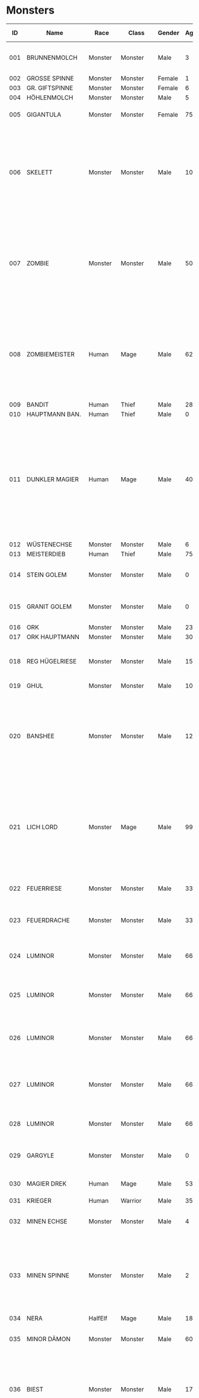 # Monsters

ID | Name | Race | Class | Gender | Age | Lvl | LP | SP | Atk | Def | M&#x2011;B&#x2011;W | M&#x2011;B&#x2011;R | APR | Immunity | Element | Immune to spells | Spell school | Has spells | STR | STA | SPD | A&#x2011;M | ATT | CRI | M&#x2011;B | Exp
--- | --- | --- | --- | --- | --- | --- | --- | --- | --- | --- | --- | --- | --- | --- | --- | --- | --- | --- | --- | --- | --- | --- | --- | --- | --- | ---
001 | BRUNNENMOLCH | Monster | Monster | Male | 3 | 1 | 8 | 0 | 0~8 | 0~1 | 0 | 0 | 1 | None | Water | Waterfall<br />Iceball<br />Icestorm<br />Iceshower | None | None | 25 | 18 | 75 | 0 | 20 | 0 | 0 | 15
002 | GROSSE SPINNE | Monster | Monster | Female | 1 | 1 | 10 | 0 | 0~7 | 0~2 | 0 | 0 | 1 | None | None | None | None | None | 25 | 15 | 90 | 0 | 40 | 0 | 0 | 20
003 | GR. GIFTSPINNE | Monster | Monster | Female | 6 | 1 | 20 | 30 | 0~11 | 0~3 | 0 | 0 | 1 | None | None | None | Destruction | Poison | 20 | 25 | 95 | 0 | 60 | 0 | 35 | 45
004 | HÖHLENMOLCH | Monster | Monster | Male | 5 | 1 | 20 | 10 | 0~15 | 0~4 | 0 | 0 | 1 | None | None | None | Destruction | Sleep | 30 | 25 | 60 | 0 | 58 | 0 | 99 | 30
005 | GIGANTULA | Monster | Monster | Female | 755 | 1 | 35 | 35 | 0~18 | 0~5 | 1 | 0 | 1 | None | None | None | Destruction | Poison<br />Mudsling<br />Earthslide | 50 | 75 | 20 | 5 | 70 | 1 | 99 | 250
006 | SKELETT | Monster | Monster | Male | 100 | 1 | 14 | 10 | 7~11 | 6~6 | 0 | 0 | 1 | None | Undead | RemovePoison<br />NeutralizePoison<br />DispellUndead<br />DestroyUndead<br />HolyWord<br />WakeTheDead<br />ChangeAshes<br />ChangeDust<br />Resurrection<br />StoneToFlesh<br />Petrify<br />CauseAging | Destruction | Irritate | 50 | 25 | 15 | 0 | 55 | 0 | 75 | 30
007 | ZOMBIE | Monster | Monster | Male | 50 | 1 | 18 | 15 | 8~11 | 6~7 | 0 | 0 | 1 | None | Undead | RemovePoison<br />NeutralizePoison<br />DispellUndead<br />DestroyUndead<br />HolyWord<br />WakeTheDead<br />ChangeAshes<br />ChangeDust<br />Resurrection<br />StoneToFlesh<br />Petrify<br />CauseAging | Destruction | Poison | 55 | 30 | 19 | 0 | 60 | 0 | 99 | 40
008 | ZOMBIEMEISTER | Human | Mage | Male | 62 | 8 | 35 | 42 | 5~16 | 5~5 | 0 | 0 | 1 | None | Undead | RemovePoison<br />NeutralizePoison<br />DispellUndead<br />DestroyUndead<br />HolyWord<br />WakeTheDead<br />ChangeAshes<br />ChangeDust<br />Resurrection<br />StoneToFlesh<br />Petrify<br />CauseAging | Destruction | MagicalProjectile<br />Poison<br />Irritate<br />Mudsling | 20 | 30 | 35 | 0 | 35 | 0 | 90 | 120
009 | BANDIT | Human | Thief | Male | 28 | 4 | 9 | 0 | 4~8 | 5~5 | 0 | 0 | 1 | None | None | None | None | None | 40 | 35 | 18 | 0 | 42 | 0 | 0 | 50
010 | HAUPTMANN BAN. | Human | Thief | Male | 0 | 10 | 50 | 0 | 8~22 | 9~9 | 1 | 0 | 1 | None | None | None | None | None | 45 | 25 | 50 | 0 | 50 | 1 | 0 | 200
011 | DUNKLER MAGIER | Human | Mage | Male | 40 | 50 | 300 | 800 | 0~30 | 4~30 | 0 | 0 | 2 | None | Earth, Wind, Fire, Water | Mudsling<br />Rockfall<br />Earthslide<br />Earthquake<br />Winddevil<br />Windhowler<br />Thunderbolt<br />Whirlwind<br />Firebeam<br />Fireball<br />Firestorm<br />Firepillar<br />Waterfall<br />Iceball<br />Icestorm<br />Iceshower | Destruction | MagicalProjectile<br />MagicalArrows<br />Petrify<br />DissolveVictim<br />Earthquake<br />Whirlwind<br />Firebeam<br />Fireball<br />Firestorm<br />Firepillar<br />Waterfall<br />Iceball<br />Icestorm<br />Iceshower | 45 | 37 | 44 | 0 | 35 | 0 | 99 | 5000
012 | WÜSTENECHSE | Monster | Monster | Male | 6 | 1 | 45 | 15 | 0~17 | 0~8 | 0 | 0 | 1 | None | None | None | 79 | Lame | 75 | 50 | 80 | 0 | 55 | 0 | 15 | 75
013 | MEISTERDIEB | Human | Thief | Male | 75 | 15 | 120 | 0 | 8~23 | 12~12 | 1 | 0 | 2 | None | None | None | None | None | 25 | 10 | 25 | 0 | 60 | 5 | 0 | 1000
014 | STEIN GOLEM | Monster | Monster | Male | 0 | 2 | 85 | 25 | 0~22 | 0~7 | 1 | 0 | 2 | None | Earth | Mudsling<br />Rockfall<br />Earthslide<br />Earthquake | 79 | Mudsling<br />Rockfall | 80 | 90 | 20 | 0 | 70 | 0 | 90 | 200
015 | GRANIT GOLEM | Monster | Monster | Male | 0 | 2 | 100 | 45 | 0~28 | 0~5 | 2 | 0 | 2 | None | Earth | Mudsling<br />Rockfall<br />Earthslide<br />Earthquake | 79 | Mudsling<br />Rockfall<br />Earthslide<br />Earthquake | 85 | 95 | 30 | 5 | 85 | 1 | 99 | 500
016 | ORK | Monster | Monster | Male | 23 | 1 | 50 | 0 | 5~16 | 7~7 | 0 | 0 | 2 | None | None | None | 79 | None | 75 | 70 | 40 | 0 | 65 | 0 | 0 | 80
017 | ORK HAUPTMANN | Monster | Monster | Male | 30 | 1 | 95 | 0 | 14~21 | 9~9 | 0 | 0 | 1 | None | None | None | 79 | None | 80 | 80 | 45 | 0 | 76 | 0 | 0 | 120
018 | REG HÜGELRIESE | Monster | Monster | Male | 159 | 2 | 180 | 140 | 5~28 | 9~9 | 0 | 0 | 2 | None | None | None | 79 | Mudsling<br />Rockfall<br />Winddevil<br />Windhowler<br />Firebeam | 92 | 90 | 50 | 0 | 90 | 0 | 99 | 500
019 | GHUL | Monster | Monster | Male | 100 | 8 | 60 | 30 | 6~20 | 8~8 | 1 | 0 | 1 | None | None | None | 79 | None | 50 | 50 | 40 | 0 | 70 | 0 | 80 | 100
020 | BANSHEE | Monster | Monster | Male | 120 | 2 | 100 | 30 | 12~20 | 10~10 | 2 | 0 | 1 | None | Undead | RemovePoison<br />NeutralizePoison<br />DispellUndead<br />DestroyUndead<br />HolyWord<br />WakeTheDead<br />ChangeAshes<br />ChangeDust<br />Resurrection<br />StoneToFlesh<br />Petrify<br />CauseAging | 79 | MagicalArrows<br />Lame<br />Poison<br />CauseDisease<br />Irritate<br />Sleep<br />Fear<br />Blind<br />Winddevil | 65 | 36 | 50 | 0 | 96 | 1 | 99 | 120
021 | LICH LORD | Monster | Mage | Male | 999 | 15 | 90 | 70 | 10~26 | 0~7 | 3 | 0 | 1 | None | Undead | RemovePoison<br />NeutralizePoison<br />DispellUndead<br />DestroyUndead<br />HolyWord<br />WakeTheDead<br />ChangeAshes<br />ChangeDust<br />Resurrection<br />StoneToFlesh<br />Petrify<br />CauseAging | Destruction | Winddevil<br />Windhowler<br />Thunderbolt | 85 | 35 | 48 | 10 | 35 | 0 | 104 | 750
022 | FEUERRIESE | Monster | Monster | Male | 33 | 3 | 120 | 100 | 5~26 | 5~8 | 1 | 0 | 1 | None | Fire | Firebeam<br />Fireball<br />Firestorm<br />Firepillar | 79 | Firebeam<br />Fireball | 92 | 90 | 30 | 10 | 65 | 1 | 99 | 600
023 | FEUERDRACHE | Monster | Monster | Male | 333 | 2 | 130 | 130 | 0~20 | 0~8 | 2 | 1 | 2 | None | Fire | Firebeam<br />Fireball<br />Firestorm<br />Firepillar | 79 | Firebeam<br />Firestorm | 90 | 76 | 50 | 5 | 76 | 2 | 99 | 1000
024 | LUMINOR | Monster | Monster | Male | 666 | 4 | 200 | 300 | 0~40 | 0~12 | 2 | 1 | 2 | None | Fire | Firebeam<br />Fireball<br />Firestorm<br />Firepillar | 79 | CauseMadness<br />Blind<br />Firebeam<br />Fireball<br />Firestorm | 95 | 78 | 70 | 10 | 90 | 3 | 99 | 3000
025 | LUMINOR | Monster | Monster | Male | 666 | 6 | 400 | 450 | 0~40 | 0~12 | 2 | 1 | 2 | None | Fire | Firebeam<br />Fireball<br />Firestorm<br />Firepillar | 79 | CauseMadness<br />Blind<br />Firebeam<br />Fireball<br />Firestorm | 95 | 78 | 70 | 10 | 90 | 3 | 99 | 3000
026 | LUMINOR | Monster | Monster | Male | 666 | 8 | 600 | 600 | 0~40 | 0~12 | 2 | 1 | 2 | None | Fire | Firebeam<br />Fireball<br />Firestorm<br />Firepillar | 79 | CauseMadness<br />Blind<br />Firebeam<br />Fireball<br />Firestorm<br />Firepillar | 95 | 78 | 70 | 10 | 90 | 3 | 99 | 3000
027 | LUMINOR | Monster | Monster | Male | 666 | 10 | 800 | 750 | 0~40 | 0~12 | 2 | 1 | 2 | None | Fire | Firebeam<br />Fireball<br />Firestorm<br />Firepillar | 79 | CauseMadness<br />Blind<br />Firebeam<br />Fireball<br />Firestorm<br />Firepillar | 95 | 78 | 70 | 10 | 90 | 3 | 99 | 3000
028 | LUMINOR | Monster | Monster | Male | 666 | 2 | 100 | 150 | 0~30 | 0~10 | 2 | 1 | 2 | None | Fire | Firebeam<br />Fireball<br />Firestorm<br />Firepillar | 79 | Firebeam<br />Fireball | 95 | 78 | 70 | 10 | 90 | 3 | 99 | 3000
029 | GARGYLE | Monster | Monster | Male | 0 | 2 | 130 | 70 | 12~25 | 0~8 | 3 | 1 | 1 | None | Wind | Winddevil<br />Windhowler<br />Thunderbolt<br />Whirlwind | 79 | Winddevil<br />Windhowler | 25 | 36 | 53 | 0 | 85 | 0 | 99 | 225
030 | MAGIER DREK | Human | Mage | Male | 53 | 15 | 100 | 140 | 10~18 | 12~12 | 5 | 0 | 2 | None | None | None | Destruction | Earthslide<br />Windhowler<br />Firestorm | 35 | 31 | 45 | 0 | 30 | 0 | 99 | 2000
031 | KRIEGER | Human | Warrior | Male | 35 | 10 | 160 | 0 | 10~35 | 20~20 | 3 | 0 | 3 | None | None | None | None | None | 29 | 33 | 19 | 0 | 73 | 0 | 0 | 140
032 | MINEN ECHSE | Monster | Monster | Male | 4 | 2 | 140 | 70 | 0~40 | 0~10 | 4 | 0 | 2 | None | None | None | 79 | Mudsling<br />Rockfall<br />Earthslide<br />Earthquake | 88 | 97 | 65 | 0 | 85 | 0 | 50 | 600
033 | MINEN SPINNE | Monster | Monster | Male | 2 | 2 | 100 | 90 | 0~50 | 0~8 | 3 | 0 | 1 | None | None | None | 79 | Lame<br />Poison<br />CauseDisease<br />CauseAging<br />Irritate<br />CauseMadness<br />Sleep<br />Fear<br />Blind<br />Drug | 63 | 27 | 51 | 0 | 80 | 0 | 90 | 400
034 | NERA | HalfElf | Mage | Male | 189 | 35 | 210 | 560 | 0~100 | 0~10 | 5 | 1 | 3 | None | None | None | Destruction | None | 38 | 38 | 60 | 10 | 60 | 0 | 120 | 8000
035 | MINOR DÄMON | Monster | Monster | Male | 604 | 10 | 150 | 70 | 0~45 | 0~5 | 4 | 1 | 1 | None | Fire | Firebeam<br />Fireball<br />Firestorm<br />Firepillar | 79 | None | 43 | 73 | 22 | 0 | 85 | 0 | 50 | 650
036 | BIEST | Monster | Monster | Male | 17 | 4 | 350 | 200 | 0~40 | 0~15 | 6 | 1 | 3 | None | None | None | 79 | Poison<br />Mudsling<br />Rockfall<br />Winddevil<br />Windhowler<br />Firebeam<br />Fireball<br />Waterfall<br />Iceball | 76 | 85 | 95 | 15 | 86 | 1 | 85 | 7500
037 | IMP | Monster | Monster | Male | 254 | 1 | 75 | 70 | 0~20 | 0~5 | 3 | 1 | 1 | None | Wind | Winddevil<br />Windhowler<br />Thunderbolt<br />Whirlwind | 79 | Poison<br />CauseDisease<br />CauseAging<br />CauseMadness<br />Sleep<br />Fear<br />Blind<br />Drug<br />Mudsling<br />Rockfall<br />Winddevil<br />Windhowler | 29 | 90 | 38 | 75 | 99 | 0 | 99 | 200
038 | MINOTAUR | Monster | Monster | Male | 65 | 3 | 220 | 100 | 10~50 | 0~12 | 4 | 1 | 2 | None | None | None | 79 | Mudsling<br />Rockfall<br />Earthslide<br />Earthquake | 70 | 60 | 88 | 5 | 90 | 0 | 50 | 700
039 | SANSRI | Monster | Monster | Female | 999 | 15 | 540 | 350 | 0~35 | 0~10 | 5 | 1 | 5 | None | None | None | 79 | MagicalArrows<br />Petrify<br />Mudsling<br />Rockfall<br />Earthslide<br />Winddevil<br />Windhowler<br />Thunderbolt<br />Firebeam<br />Fireball<br />Waterfall | 85 | 68 | 45 | 20 | 95 | 0 | 80 | 15000
040 | WACH GOLEM | Monster | Monster | Male | 0 | 10 | 350 | 150 | 0~50 | 0~10 | 4 | 1 | 1 | None | Earth | Mudsling<br />Rockfall<br />Earthslide<br />Earthquake | 79 | MagicalArrows<br />Mudsling<br />Rockfall<br />Earthslide<br />Earthquake | 80 | 66 | 48 | 20 | 90 | 0 | 50 | 1200
041 | WACH DÄMON | Monster | Monster | Male | 999 | 90 | 8000 | 8000 | 0~255 | 0~255 | 5 | 5 | 10 | Alchemistic, Mystic, Destruction, Unknown1, Unused | Mental, Spirit, Physical, Undead, Earth, Wind, Fire, Water | RemoveFear<br />RemovePanic<br />RemoveIrritation<br />MonsterKnowledge<br />Identification<br />Knowledge<br />Clairvoyance<br />SeeTheTruth<br />MapView<br />MagicalCompass<br />FindTraps<br />FindMonsters<br />FindPersons<br />FindSecretDoors<br />MysticalMapping<br />MysticalMapI<br />MysticalMapII<br />MysticalMapIII<br />MysticalGlobe<br />ShowMonsterLP<br />Irritate<br />CauseMadness<br />Sleep<br />Fear<br />Lockpicking<br />MagicalMap<br />ChargeItem<br />Light<br />MagicalTorch<br />MagicalLantern<br />MagicalSun<br />GhostWeapon<br />CreateFood<br />RemoveCurses<br />Blink<br />Jump<br />Escape<br />WordOfMarking<br />WordOfReturning<br />MagicalShield<br />MagicalWall<br />MagicalBarrier<br />MagicalWeapon<br />MagicalAssault<br />MagicalAttack<br />Levitation<br />AntiMagicWall<br />AntiMagicSphere<br />AlchemisticGlobe<br />Hurry<br />MassHurry<br />RepairItem<br />DuplicateItem<br />SPStealer<br />MagicalProjectile<br />MagicalArrows<br />Blind<br />DissolveVictim<br />CallEagle<br />PlayElfHarp<br />SpellPointsI<br />SpellPointsII<br />SpellPointsIII<br />SpellPointsIV<br />SpellPointsV<br />AllHealing<br />AddStrength<br />AddIntelligence<br />AddDexterity<br />AddSpeed<br />AddStamina<br />AddCharisma<br />AddLuck<br />AddAntiMagic<br />Rope<br />HealingHand<br />RemoveShadows<br />RemoveBlindness<br />RemovePain<br />RemoveDisease<br />SmallHealing<br />MediumHealing<br />GreatHealing<br />MassHealing<br />RemoveRigidness<br />RemoveLamedness<br />HealAging<br />StopAging<br />WakeUp<br />RemoveDrugged<br />RemoveMadness<br />RestoreStamina<br />LPStealer<br />Lame<br />Poison<br />CauseDisease<br />Drug<br />DecreaseAge<br />Drugs<br />RemovePoison<br />NeutralizePoison<br />DispellUndead<br />DestroyUndead<br />HolyWord<br />WakeTheDead<br />ChangeAshes<br />ChangeDust<br />Resurrection<br />StoneToFlesh<br />Petrify<br />CauseAging<br />Mudsling<br />Rockfall<br />Earthslide<br />Earthquake<br />Winddevil<br />Windhowler<br />Thunderbolt<br />Whirlwind<br />Firebeam<br />Fireball<br />Firestorm<br />Firepillar<br />Waterfall<br />Iceball<br />Icestorm<br />Iceshower | 79 | MagicalProjectile<br />MagicalArrows<br />Lame<br />Poison<br />Petrify<br />CauseDisease<br />CauseAging<br />Irritate<br />CauseMadness<br />Sleep<br />Fear<br />Blind<br />Drug<br />DissolveVictim<br />Mudsling<br />Rockfall<br />Earthslide<br />Earthquake<br />Winddevil<br />Windhowler<br />Thunderbolt<br />Whirlwind<br />Firebeam<br />Fireball<br />Firestorm<br />Firepillar<br />Waterfall<br />Iceball<br />Icestorm<br />Iceshower | 99 | 99 | 99 | 99 | 99 | 99 | 99 | 32767
042 | MAGISCHE WACHE | Monster | Monster | Male | 0 | 3 | 290 | 0 | 0~57 | 0~15 | 4 | 1 | 3 | None | None | None | 79 | None | 77 | 86 | 40 | 25 | 85 | 4 | 0 | 1000
043 | S'OREL | Moranian | Mage | Male | 42 | 50 | 300 | 800 | 10~20 | 11~11 | 3 | 1 | 4 | None | None | None | Destruction | Winddevil<br />Windhowler<br />Thunderbolt<br />Firebeam<br />Fireball<br />Waterfall<br />Iceball | 31 | 32 | 45 | 5 | 45 | 0 | 75 | 1500
044 | THORNAHUUN | Monster | Monster | Male | 666 | 8 | 792 | 580 | 0~80 | 0~12 | 4 | 2 | 1 | None | Fire | Firebeam<br />Fireball<br />Firestorm<br />Firepillar | 79 | CauseMadness<br />Fireball<br />Firestorm<br />Firepillar<br />Iceball | 92 | 85 | 79 | 15 | 92 | 1 | 75 | 7200
045 | MORAG ECHSE | Monster | Monster | Male | 11 | 5 | 350 | 150 | 0~50 | 0~20 | 5 | 1 | 2 | None | None | None | 79 | Lame<br />Poison<br />CauseDisease<br />CauseAging<br />Irritate<br />CauseMadness<br />Sleep<br />Fear<br />Blind<br />Drug<br />Mudsling<br />Rockfall<br />Earthslide<br />Earthquake | 78 | 52 | 87 | 0 | 87 | 0 | 50 | 500
046 | S'ARIN | Moranian | Mage | Male | 55 | 50 | 300 | 450 | 30~30 | 26~26 | 5 | 2 | 4 | None | None | None | Destruction | Lame<br />Windhowler<br />Thunderbolt<br />Whirlwind<br />Firebeam<br />Fireball | 40 | 33 | 77 | 10 | 60 | 0 | 90 | 1500
047 | MORAG DRACHE | Monster | Monster | Male | 519 | 6 | 500 | 350 | 0~65 | 0~15 | 4 | 2 | 1 | None | None | None | 79 | Poison<br />Irritate<br />Blind<br />Mudsling<br />Rockfall<br />Winddevil<br />Windhowler<br />Fireball<br />Firepillar | 97 | 89 | 53 | 0 | 90 | 2 | 60 | 1440
048 | S'ENDAR | Moranian | Mage | Male | 59 | 50 | 300 | 500 | 30~30 | 27~27 | 6 | 2 | 4 | None | None | None | Destruction | Blind<br />Earthslide<br />Earthquake<br />Windhowler<br />Thunderbolt<br />Whirlwind<br />Firestorm | 21 | 23 | 45 | 15 | 60 | 0 | 95 | 4000
049 | S'TROG | Moranian | Mage | Male | 60 | 55 | 330 | 700 | 30~30 | 27~27 | 6 | 2 | 4 | None | None | None | Destruction | Sleep<br />Earthquake<br />Thunderbolt<br />Whirlwind<br />Firebeam<br />Fireball<br />Firepillar | 30 | 16 | 64 | 20 | 60 | 0 | 95 | 4500
050 | RIESENSPINNE | Monster | Monster | Male | 41 | 6 | 250 | 120 | 0~45 | 0~12 | 2 | 2 | 3 | None | None | None | Destruction | Poison<br />CauseAging<br />Irritate<br />Sleep<br />Rockfall<br />Earthquake<br />Waterfall | 80 | 80 | 85 | 20 | 85 | 1 | 99 | 1250
051 | WÄCHTER | Monster | Monster | Male | 999 | 15 | 185 | 55 | 0~65 | 0~18 | 3 | 0 | 2 | None | None | None | 79 | Fireball<br />Firestorm | 80 | 0 | 75 | 0 | 85 | 1 | 99 | 250
052 | HAUPTWÄCHTER | Monster | Monster | Male | 999 | 15 | 550 | 100 | 0~95 | 0~25 | 3 | 0 | 2 | None | None | None | 79 | Fireball<br />Firestorm<br />Firepillar | 99 | 0 | 90 | 30 | 95 | 0 | 99 | 800
053 | FLUCHWESPE | Monster | Monster | Male | 3 | 10 | 150 | 50 | 0~65 | 0~20 | 3 | 0 | 2 | None | None | None | 79 | Lame<br />Poison<br />Petrify<br />CauseDisease<br />Irritate<br />CauseMadness<br />Sleep<br />Fear<br />Blind<br />Drug | 70 | 55 | 93 | 30 | 75 | 0 | 85 | 15
054 | TORNAK | Monster | Monster | Male | 8 | 10 | 285 | 0 | 0~85 | 0~18 | 3 | 0 | 2 | None | None | None | 79 | None | 70 | 80 | 75 | 10 | 85 | 0 | 0 | 400
055 | TORNAKWEIBCHEN | Monster | Monster | Female | 12 | 10 | 650 | 0 | 0~85 | 0~24 | 4 | 0 | 2 | None | None | None | 79 | None | 95 | 85 | 86 | 10 | 90 | 0 | 0 | 0
056 | GIZZEK | Monster | Monster | Male | 5 | 10 | 85 | 30 | 0~50 | 0~25 | 3 | 2 | 3 | None | None | None | 79 | Sleep | 65 | 50 | 80 | 10 | 65 | 0 | 80 | 20
057 | GIZZEK-KÖNIGIN | Monster | Monster | Female | 12 | 20 | 400 | 80 | 0~65 | 0~28 | 3 | 3 | 3 | None | None | None | 79 | Lame<br />Thunderbolt | 80 | 65 | 90 | 50 | 85 | 2 | 99 | 500
058 | HÖHLENSPINNE | Monster | Monster | Male | 41 | 17 | 200 | 55 | 0~30 | 0~10 | 2 | 0 | 3 | None | Water | Waterfall<br />Iceball<br />Icestorm<br />Iceshower | Destruction | Lame<br />Poison<br />Fear<br />Rockfall<br />Waterfall | 80 | 80 | 85 | 0 | 85 | 1 | 90 | 1000
059 | UNTOTER KRIEGER | Monster | Monster | Male | 100 | 2 | 125 | 10 | 15~30 | 10~15 | 3 | 0 | 2 | None | Undead | RemovePoison<br />NeutralizePoison<br />DispellUndead<br />DestroyUndead<br />HolyWord<br />WakeTheDead<br />ChangeAshes<br />ChangeDust<br />Resurrection<br />StoneToFlesh<br />Petrify<br />CauseAging | None | None | 85 | 80 | 50 | 25 | 85 | 0 | 75 | 250
060 | UNTOTER MAGIER | Monster | Monster | Male | 100 | 3 | 85 | 85 | 6~21 | 2~8 | 3 | 0 | 1 | None | Undead | RemovePoison<br />NeutralizePoison<br />DispellUndead<br />DestroyUndead<br />HolyWord<br />WakeTheDead<br />ChangeAshes<br />ChangeDust<br />Resurrection<br />StoneToFlesh<br />Petrify<br />CauseAging | Alchemistic | GhostWeapon | 50 | 80 | 80 | 30 | 85 | 0 | 85 | 300
061 | UNTOTER LORD | Monster | Monster | Male | 100 | 15 | 450 | 0 | 15~35 | 15~20 | 5 | 0 | 3 | Alchemistic | Undead | RemovePoison<br />NeutralizePoison<br />DispellUndead<br />DestroyUndead<br />HolyWord<br />WakeTheDead<br />ChangeAshes<br />ChangeDust<br />Resurrection<br />StoneToFlesh<br />Petrify<br />CauseAging | None | None | 99 | 99 | 70 | 25 | 90 | 2 | 0 | 500
062 | EINAUGE | Monster | Monster | Male | 300 | 27 | 333 | 500 | 25~30 | 10~12 | 5 | 0 | 3 | Alchemistic | Water | Waterfall<br />Iceball<br />Icestorm<br />Iceshower | Destruction | Windhowler | 55 | 20 | 90 | 80 | 60 | 2 | 80 | 1500
063 | EINAUGE | Monster | Monster | Male | 300 | 27 | 333 | 500 | 25~30 | 10~12 | 5 | 0 | 3 | Alchemistic | Water | Waterfall<br />Iceball<br />Icestorm<br />Iceshower | Destruction | Firebeam | 55 | 20 | 90 | 80 | 60 | 2 | 80 | 1500
064 | UNTOTER | Monster | Monster | Male | 100 | 1 | 50 | 0 | 5~15 | 1~6 | 2 | 0 | 2 | None | Undead | RemovePoison<br />NeutralizePoison<br />DispellUndead<br />DestroyUndead<br />HolyWord<br />WakeTheDead<br />ChangeAshes<br />ChangeDust<br />Resurrection<br />StoneToFlesh<br />Petrify<br />CauseAging | None | None | 65 | 45 | 28 | 50 | 85 | 0 | 75 | 75
065 |  | Human | Adventurer | Male | 0 | 0 | 0 | 0 | 0~0 | 0~0 | 0 | 0 | 0 | None | None | None | None | None | 0 | 0 | 0 | 0 | 0 | 0 | 0 | 0
066 |  | Human | Adventurer | Male | 0 | 0 | 0 | 0 | 0~0 | 0~0 | 0 | 0 | 0 | None | None | None | None | None | 0 | 0 | 0 | 0 | 0 | 0 | 0 | 0
067 |  | Human | Adventurer | Male | 0 | 0 | 0 | 0 | 0~0 | 0~0 | 0 | 0 | 0 | None | None | None | None | None | 0 | 0 | 0 | 0 | 0 | 0 | 0 | 0
068 |  | Human | Adventurer | Male | 0 | 0 | 0 | 0 | 0~0 | 0~0 | 0 | 0 | 0 | None | None | None | None | None | 0 | 0 | 0 | 0 | 0 | 0 | 0 | 0
069 |  | Human | Adventurer | Male | 0 | 0 | 0 | 0 | 0~0 | 0~0 | 0 | 0 | 0 | None | None | None | None | None | 0 | 0 | 0 | 0 | 0 | 0 | 0 | 0
070 | S'KAT | Moranian | Mage | Male | 60 | 70 | 420 | 800 | 30~30 | 27~27 | 3 | 2 | 5 | None | None | None | Destruction | Irritate<br />Earthquake<br />Thunderbolt<br />Whirlwind<br />Fireball<br />Firepillar | 22 | 38 | 75 | 25 | 60 | 0 | 100 | 5000
071 | S'LORWIN | Moranian | Mage | Male | 64 | 90 | 540 | 550 | 30~30 | 26~26 | 3 | 2 | 7 | None | None | None | Destruction | DissolveVictim<br />Earthquake<br />Thunderbolt<br />Whirlwind<br />Firebeam<br />Fireball<br />Firestorm<br />Firepillar | 15 | 28 | 20 | 30 | 60 | 0 | 109 | 10000
072 | MORAG MASCHINE | Monster | Monster | Male | 25 | 28 | 2772 | 2772 | 0~240 | 0~25 | 5 | 2 | 1 | None | None | None | 79 | Lame<br />Irritate<br />Drug<br />Firestorm<br />Firepillar<br />Iceball<br />Icestorm<br />Iceshower | 95 | 85 | 35 | 20 | 90 | 3 | 90 | 32000
073 | SANDECHSE | Monster | Monster | Male | 12 | 6 | 450 | 250 | 0~55 | 0~14 | 6 | 2 | 2 | None | None | None | 79 | Lame<br />Poison<br />CauseDisease<br />CauseAging<br />Irritate<br />CauseMadness<br />Sleep<br />Fear<br />Blind<br />Drug<br />Winddevil<br />Windhowler<br />Thunderbolt<br />Whirlwind | 63 | 33 | 78 | 10 | 85 | 0 | 95 | 1000
074 |  | Human | Adventurer | Male | 0 | 0 | 0 | 0 | 0~0 | 0~0 | 0 | 0 | 0 | None | None | None | None | None | 0 | 0 | 0 | 0 | 0 | 0 | 0 | 0
075 |  | Human | Adventurer | Male | 0 | 0 | 0 | 0 | 0~0 | 0~0 | 0 | 0 | 0 | None | None | None | None | None | 0 | 0 | 0 | 0 | 0 | 0 | 0 | 0
076 |  | Human | Adventurer | Male | 0 | 0 | 0 | 0 | 0~0 | 0~0 | 0 | 0 | 0 | None | None | None | None | None | 0 | 0 | 0 | 0 | 0 | 0 | 0 | 0
077 |  | Human | Adventurer | Male | 0 | 0 | 0 | 0 | 0~0 | 0~0 | 0 | 0 | 0 | None | None | None | None | None | 0 | 0 | 0 | 0 | 0 | 0 | 0 | 0
078 |  | Human | Adventurer | Male | 0 | 0 | 0 | 0 | 0~0 | 0~0 | 0 | 0 | 0 | None | None | None | None | None | 0 | 0 | 0 | 0 | 0 | 0 | 0 | 0
079 |  | Human | Adventurer | Male | 0 | 0 | 0 | 0 | 0~0 | 0~0 | 0 | 0 | 0 | None | None | None | None | None | 0 | 0 | 0 | 0 | 0 | 0 | 0 | 0
080 |  | Human | Adventurer | Male | 0 | 0 | 0 | 0 | 0~0 | 0~0 | 0 | 0 | 0 | None | None | None | None | None | 0 | 0 | 0 | 0 | 0 | 0 | 0 | 0
081 |  | Human | Adventurer | Male | 0 | 0 | 0 | 0 | 0~0 | 0~0 | 0 | 0 | 0 | None | None | None | None | None | 0 | 0 | 0 | 0 | 0 | 0 | 0 | 0
082 |  | Human | Adventurer | Male | 0 | 0 | 0 | 0 | 0~0 | 0~0 | 0 | 0 | 0 | None | None | None | None | None | 0 | 0 | 0 | 0 | 0 | 0 | 0 | 0
083 |  | Human | Adventurer | Male | 0 | 0 | 0 | 0 | 0~0 | 0~0 | 0 | 0 | 0 | None | None | None | None | None | 0 | 0 | 0 | 0 | 0 | 0 | 0 | 0
084 |  | Human | Adventurer | Male | 0 | 0 | 0 | 0 | 0~0 | 0~0 | 0 | 0 | 0 | None | None | None | None | None | 0 | 0 | 0 | 0 | 0 | 0 | 0 | 0
085 |  | Human | Adventurer | Male | 0 | 0 | 0 | 0 | 0~0 | 0~0 | 0 | 0 | 0 | None | None | None | None | None | 0 | 0 | 0 | 0 | 0 | 0 | 0 | 0
086 |  | Human | Adventurer | Male | 0 | 0 | 0 | 0 | 0~0 | 0~0 | 0 | 0 | 0 | None | None | None | None | None | 0 | 0 | 0 | 0 | 0 | 0 | 0 | 0
087 |  | Human | Adventurer | Male | 0 | 0 | 0 | 0 | 0~0 | 0~0 | 0 | 0 | 0 | None | None | None | None | None | 0 | 0 | 0 | 0 | 0 | 0 | 0 | 0
088 |  | Human | Adventurer | Male | 0 | 0 | 0 | 0 | 0~0 | 0~0 | 0 | 0 | 0 | None | None | None | None | None | 0 | 0 | 0 | 0 | 0 | 0 | 0 | 0
089 |  | Human | Adventurer | Male | 0 | 0 | 0 | 0 | 0~0 | 0~0 | 0 | 0 | 0 | None | None | None | None | None | 0 | 0 | 0 | 0 | 0 | 0 | 0 | 0
090 |  | Human | Adventurer | Male | 0 | 0 | 0 | 0 | 0~0 | 0~0 | 0 | 0 | 0 | None | None | None | None | None | 0 | 0 | 0 | 0 | 0 | 0 | 0 | 0
091 |  | Human | Adventurer | Male | 0 | 0 | 0 | 0 | 0~0 | 0~0 | 0 | 0 | 0 | None | None | None | None | None | 0 | 0 | 0 | 0 | 0 | 0 | 0 | 0
092 |  | Human | Adventurer | Male | 0 | 0 | 0 | 0 | 0~0 | 0~0 | 0 | 0 | 0 | None | None | None | None | None | 0 | 0 | 0 | 0 | 0 | 0 | 0 | 0
093 |  | Human | Adventurer | Male | 0 | 0 | 0 | 0 | 0~0 | 0~0 | 0 | 0 | 0 | None | None | None | None | None | 0 | 0 | 0 | 0 | 0 | 0 | 0 | 0
094 |  | Human | Adventurer | Male | 0 | 0 | 0 | 0 | 0~0 | 0~0 | 0 | 0 | 0 | None | None | None | None | None | 0 | 0 | 0 | 0 | 0 | 0 | 0 | 0
095 |  | Human | Adventurer | Male | 0 | 0 | 0 | 0 | 0~0 | 0~0 | 0 | 0 | 0 | None | None | None | None | None | 0 | 0 | 0 | 0 | 0 | 0 | 0 | 0
096 |  | Human | Adventurer | Male | 0 | 0 | 0 | 0 | 0~0 | 0~0 | 0 | 0 | 0 | None | None | None | None | None | 0 | 0 | 0 | 0 | 0 | 0 | 0 | 0
097 |  | Human | Adventurer | Male | 0 | 0 | 0 | 0 | 0~0 | 0~0 | 0 | 0 | 0 | None | None | None | None | None | 0 | 0 | 0 | 0 | 0 | 0 | 0 | 0
098 |  | Human | Adventurer | Male | 0 | 0 | 0 | 0 | 0~0 | 0~0 | 0 | 0 | 0 | None | None | None | None | None | 0 | 0 | 0 | 0 | 0 | 0 | 0 | 0
099 |  | Human | Adventurer | Male | 0 | 0 | 0 | 0 | 0~0 | 0~0 | 0 | 0 | 0 | None | None | None | None | None | 0 | 0 | 0 | 0 | 0 | 0 | 0 | 0
100 | ENERGIEKUGEL | Monster | Monster | Male | 120 | 45 | 80 | 10 | 0~95 | 0~8 | 1 | 0 | 1 | None | None | None | Destruction | MagicalProjectile | 50 | 50 | 70 | 25 | 84 | 1 | 80 | 120
